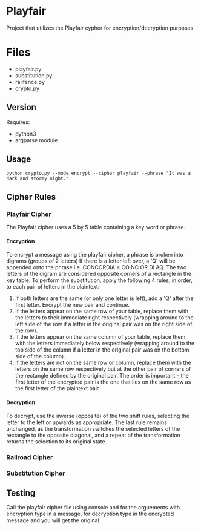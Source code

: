 # Playfair
Project that utilizes the Playfair cypher for encryption/decryption purposes.

# Files
* playfair.py 
* substitution.py
* railfence.py
* crypto.py


## Version
Requires:
* python3
* argparse module

## Usage
`python crypto.py --mode encrypt --cipher playfair --phrase "It was a dark and stormy night."`

## Cipher Rules
### Playfair Cipher
The Playfair cipher uses a 5 by 5 table containing a key word or phrase.

#### Encryption
To encrypt a message using the playfair cipher, a phrase is broken into digrams (groups of 2 letters) If there is a letter left over, a 'Q' will be appended onto the phrase i.e. CONCORDIA = CO NC OR DI AQ. The two letters of the digram are considered opposite corners of a rectangle in the key table. To perform the substitution, apply the following 4 rules, in order, to each pair of letters in the plaintext:


1. If both letters are the same (or only one letter is left), add a 'Q' after the first letter. Encrypt the new pair and continue.
2. If the letters appear on the same row of your table, replace them with the letters to their immediate right respectively (wrapping around to the left side of the row if a letter in the original pair was on the right side of the row).
3. If the letters appear on the same column of your table, replace them with the letters immediately below respectively (wrapping around to the top side of the column if a letter in the original pair was on the bottom side of the column).
4. If the letters are not on the same row or column, replace them with the letters on the same row respectively but at the other pair of corners of the rectangle defined by the original pair. The order is important – the first letter of the encrypted pair is the one that lies on the same row as the first letter of the plaintext pair.

#### Decryption
To decrypt, use the inverse (opposite) of the two shift rules, selecting the letter to the left or upwards as appropriate. The last rule remains unchanged, as the transformation switches the selected letters of the rectangle to the opposite diagonal, and a repeat of the transformation returns the selection to its original state. 
### Railroad Cipher
### Substitution Cipher
## Testing 
Call the playfair cipher file using console and for the arguements with encryption type in a message,
for decryption type in the encrypted message and you will get the original.
